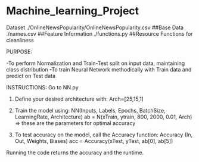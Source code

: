 # Machine_learning_Project

Dataset
   ./OnlineNewsPopularity/OnlineNewsPopularity.csv  ##Base Data
    ./names.csv                                      ##Feature Information
    ./functions.py                                   ##Resource Functions for cleanliness


PURPOSE: 

-To perform Normalization and Train-Test split on input data, maintaining class distribution
-To train Neural Network methodically with Train data and predict on Test data

INSTRUCTIONS:
Go to NN.py

1. Define your desired architecture with: 
Arch=[25,15,1]

2. Train the model using: 
NN(Inputs, Labels, Epochs, BatchSize, LearningRate, Architecture)
ab = N(xTrain, ytrain, 800, 2000, 0.01, Arch) => these are the parameters for optimal accuracy

3. To test accuracy on the model, call the Accuracy function: 
Accuracy (In, Out, Weights, Biases)
acc = Accuracy(xTest, yTest, ab[0], ab[5]) 


Running the code returns the accuracy and the runtime. 

